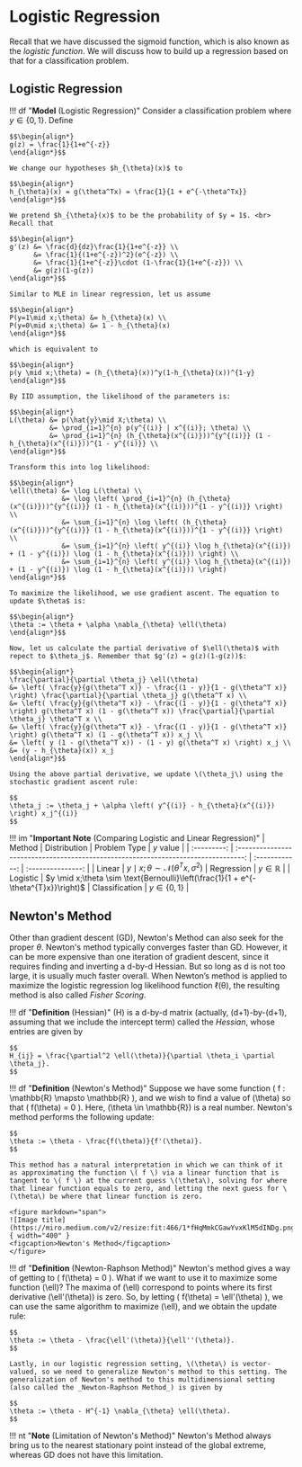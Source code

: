 # Logistic Regression

Recall that we have discussed the sigmoid function, which is also known as the _logistic function_. We will discuss how to build up a regression based on that for a classification problem.

## Logistic Regression
!!! df "**Model** (Logistic Regression)"
    Consider a classification problem where $y \in \{0,1\}$. Define 
    
    $$\begin{align*}
    g(z) = \frac{1}{1+e^{-z}}
    \end{align*}$$

    We change our hypotheses $h_{\theta}(x)$ to 
    
    $$\begin{align*}
    h_{\theta}(x) = g(\theta^Tx) = \frac{1}{1 + e^{-\theta^Tx}}
    \end{align*}$$
    
    We pretend $h_{\theta}(x)$ to be the probability of $y = 1$. <br>
    Recall that 
    
    $$\begin{align*}
    g'(z) &= \frac{d}{dz}\frac{1}{1+e^{-z}} \\
          &= \frac{1}{(1+e^{-z})^2}(e^{-z}) \\
          &= \frac{1}{1+e^{-z}}\cdot (1-\frac{1}{1+e^{-z}}) \\
          &= g(z)(1-g(z))
    \end{align*}$$

    Similar to MLE in linear regression, let us assume 
    
    $$\begin{align*}
    P(y=1\mid x;\theta) &= h_{\theta}(x) \\
    P(y=0\mid x;\theta) &= 1 - h_{\theta}(x)
    \end{align*}$$

    which is equivalent to 
    
    $$\begin{align*}
    p(y \mid x;\theta) = (h_{\theta}(x))^y(1-h_{\theta}(x))^{1-y}
    \end{align*}$$
    
    By IID assumption, the likelihood of the parameters is:
    
    $$\begin{align*}
    L(\theta) &= p(\hat{y}\mid X;\theta) \\
              &= \prod_{i=1}^{n} p(y^{(i)} | x^{(i)}; \theta) \\
              &= \prod_{i=1}^{n} (h_{\theta}(x^{(i)}))^{y^{(i)}} (1 - h_{\theta}(x^{(i)}))^{1 - y^{(i)}} \\
    \end{align*}$$

    Transform this into log likelihood:
    
    $$\begin{align*}
    \ell(\theta) &= \log L(\theta) \\
                 &= \log \left( \prod_{i=1}^{n} (h_{\theta}(x^{(i)}))^{y^{(i)}} (1 - h_{\theta}(x^{(i)}))^{1 - y^{(i)}} \right) \\
                 &= \sum_{i=1}^{n} \log \left( (h_{\theta}(x^{(i)}))^{y^{(i)}} (1 - h_{\theta}(x^{(i)}))^{1 - y^{(i)}} \right) \\
                 &= \sum_{i=1}^{n} \left( y^{(i)} \log h_{\theta}(x^{(i)}) + (1 - y^{(i)}) \log (1 - h_{\theta}(x^{(i)})) \right) \\
                 &= \sum_{i=1}^{n} \left( y^{(i)} \log h_{\theta}(x^{(i)}) + (1 - y^{(i)}) \log (1 - h_{\theta}(x^{(i)})) \right)
    \end{align*}$$

    To maximize the likelihood, we use gradient ascent. The equation to update $\theta$ is:
    
    $$\begin{align*}
    \theta := \theta + \alpha \nabla_{\theta} \ell(\theta)
    \end{align*}$$
    
    Now, let us calculate the partial derivative of $\ell(\theta)$ with repect to $\theta_j$. Remember that $g'(z) = g(z)(1-g(z))$: 
    
    $$\begin{align*}
    \frac{\partial}{\partial \theta_j} \ell(\theta) 
    &= \left( \frac{y}{g(\theta^T x)} - \frac{(1 - y)}{1 - g(\theta^T x)} \right) \frac{\partial}{\partial \theta_j} g(\theta^T x) \\
    &= \left( \frac{y}{g(\theta^T x)} - \frac{(1 - y)}{1 - g(\theta^T x)} \right) g(\theta^T x) (1 - g(\theta^T x)) \frac{\partial}{\partial \theta_j} \theta^T x \\
    &= \left( \frac{y}{g(\theta^T x)} - \frac{(1 - y)}{1 - g(\theta^T x)} \right) g(\theta^T x) (1 - g(\theta^T x)) x_j \\
    &= \left( y (1 - g(\theta^T x)) - (1 - y) g(\theta^T x) \right) x_j \\
    &= (y - h_{\theta}(x)) x_j
    \end{align*}$$

    Using the above partial derivative, we update \(\theta_j\) using the stochastic gradient ascent rule:

    $$
    \theta_j := \theta_j + \alpha \left( y^{(i)} - h_{\theta}(x^{(i)}) \right) x_j^{(i)}
    $$

!!! im "**Important Note** (Comparing Logistic and Linear Regression)"
    | Method      | Distribution                                                                       | Problem Type   | $y$ value         |
    | :---------: | :--------------------------------------------------------------------------------: | :------------: | :---------------: |
    | Linear      | $y \mid x;\theta \sim \mathcal{N}(\theta^{T}x, \sigma^{2})$                        | Regression     | $y\in \mathbb{R}$ |
    | Logistic    | $y \mid x;\theta \sim \text{Bernoulli}\left(\frac{1}{1 + e^{-\theta^{T}x}}\right)$ | Classification | $y\in \{0,1\}$    |

## Newton's Method
Other than gradient descent (GD), Newton's Method can also seek for the proper $\theta$. Newton's method typically converges faster than GD. However, it can be more expensive than one iteration of gradient descent, since it requires finding and inverting a d-by-d Hessian. But so long as d is not too large, it is usually much faster overall. When Newton’s method is applied to maximize the logistic regression log likelihood function ℓ(θ), the resulting method is also called _Fisher Scoring_.

!!! df "**Definition** (Hessian)"
    \(H\) is a d-by-d matrix (actually, (d+1)-by-(d+1), assuming that we include the intercept term) called the _Hessian_, whose entries are given by

    $$
    H_{ij} = \frac{\partial^2 \ell(\theta)}{\partial \theta_i \partial \theta_j}.
    $$

!!! df "**Definition** (Newton's Method)"
    Suppose we have some function \( f : \mathbb{R} \mapsto \mathbb{R} \), and we wish to find a value of \(\theta\) so that \( f(\theta) = 0 \). Here, \(\theta \in \mathbb{R}\) is a real number. Newton's method performs the following update:

    $$
    \theta := \theta - \frac{f(\theta)}{f'(\theta)}.
    $$

    This method has a natural interpretation in which we can think of it as approximating the function \( f \) via a linear function that is tangent to \( f \) at the current guess \(\theta\), solving for where that linear function equals to zero, and letting the next guess for \(\theta\) be where that linear function is zero.

    <figure markdown="span">
    ![Image title](https://miro.medium.com/v2/resize:fit:466/1*fHqMmkCGawYvxKlM5dINDg.png){ width="400" }
    <figcaption>Newton's Method</figcaption>
    </figure>
    
!!! df "**Definition** (Newton-Raphson Method)"
    Newton's method gives a way of getting to \( f(\theta) = 0 \). What if we want to use it to maximize some function \(\ell\)? The maxima of \(\ell\) correspond to points where its first derivative \(\ell'(\theta)\) is zero. So, by letting \( f(\theta) = \ell'(\theta) \), we can use the same algorithm to maximize \(\ell\), and we obtain the update rule:

    $$
    \theta := \theta - \frac{\ell'(\theta)}{\ell''(\theta)}.
    $$

    Lastly, in our logistic regression setting, \(\theta\) is vector-valued, so we need to generalize Newton's method to this setting. The generalization of Newton's method to this multidimensional setting (also called the _Newton-Raphson Method_) is given by

    $$
    \theta := \theta - H^{-1} \nabla_{\theta} \ell(\theta).
    $$

!!! nt "**Note** (Limitation of Newton's Method)"
    Newton's Method always bring us to the nearest stationary point instead of the global extreme, whereas GD does not have this limitation.




    
    
    
    
    
     
    
    
    
    
    
    
    
    
